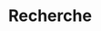 ---
title: "Recherche"
slug: "search"
layout: "search"
outputs:
    - html
    - json
menu:
    main:
        weight: 100
        params: 
            icon: search
---